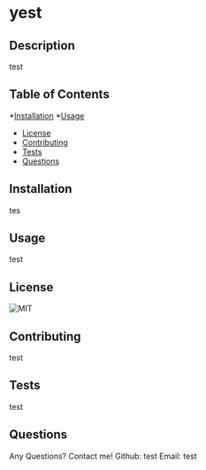 # yest

  ## Description

  test

  ## Table of Contents

  *[Installation](#installation)
  *[Usage](#usage)
  - [License](#license)
  - [Contributing](#contributing)
  - [Tests](#tests)
  - [Questions](#questions)

  ## Installation

  tes

  ## Usage

  test
  ## License 

  ![MIT](https://img.shields.io/badge/LICENSE-MIT-blue) 


  ## Contributing

  test
  
  ## Tests
  
  test
 
  ## Questions
  
  Any Questions? Contact me! Github: test Email: test
